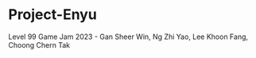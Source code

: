 # Project-Enyu
Level 99 Game Jam 2023 - Gan Sheer Win, Ng Zhi Yao, Lee Khoon Fang, Choong Chern Tak
